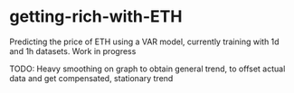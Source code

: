 # getting-rich-with-ETH

Predicting the price of ETH using a VAR model, currently training with 1d and 1h datasets. Work in progress

TODO:
Heavy smoothing on graph to obtain general trend, to offset actual data and get compensated, stationary trend
